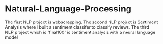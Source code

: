# Natural-Language-Processing
The first NLP project is webscrapping.
The second NLP project is Sentiment Analysis where I built a sentiment classifer to classify reviews.
The third NLP project which is 'final100' is sentiment analysis with a neural language model.

